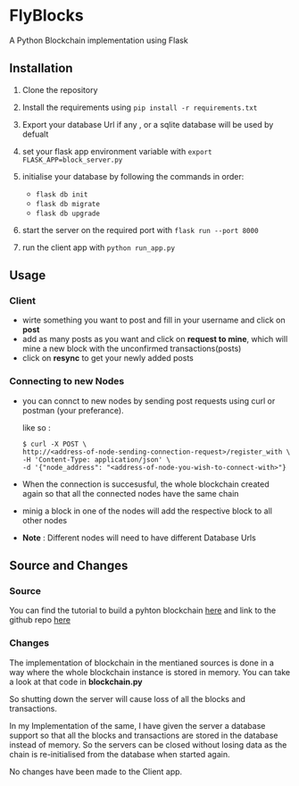 # FlyBlocks

A Python Blockchain implementation using Flask 

## Installation

1. Clone the repository
2. Install the requirements using `pip install -r requirements.txt`
3. Export your database Url if any , or a sqlite database will be used by defualt
4. set your flask app environment variable with `export FLASK_APP=block_server.py`
5. initialise your database by following the commands in order:

   * `flask db init`
   * `flask db migrate`
   * `flask db upgrade`
 6. start the server on the required port with `flask run --port 8000`
 7. run the client app with `python run_app.py`

## Usage

### Client

* wirte something you want to post and fill in your username and click on **post**
* add as many posts as you want and click on **request to mine**, which will mine a new block with the unconfirmed transactions(posts)
* click on **resync** to get your newly added posts 

### Connecting to new Nodes

* you can connct to new nodes by sending post requests using curl or postman (your preferance). 

   like so :
   ```
   $ curl -X POST \
  http://<address-of-node-sending-connection-request>/register_with \
  -H 'Content-Type: application/json' \
  -d '{"node_address": "<address-of-node-you-wish-to-connect-with>"}
   ```
* When the connection is succesusful, the whole blockchain created again so that all the connected nodes have the same chain
* minig a block in one of the nodes will add the respective block to all other nodes
* **Note** : Different nodes will need to have different Database Urls

## Source and Changes
### Source
You can find the tutorial to build a pyhton blockchain [here](https://developer.ibm.com/technologies/blockchain/tutorials/develop-a-blockchain-application-from-scratch-in-python/)
and link to the github repo [here](https://github.com/satwikkansal/python_blockchain_app)

### Changes
The implementation of blockchain in the mentianed sources is done in a way where the whole blockchain instance is stored in memory. You can take a look at that code in **blockchain.py**

So shutting down the server will cause loss of all the blocks and transactions.

In my Implementation of the same, I have given the server a database support so that all the blocks and transactions are stored in the database instead of memory. So the servers can be closed without losing data as the chain is re-initialised from the database when started again.

No changes have been made to the Client app.





